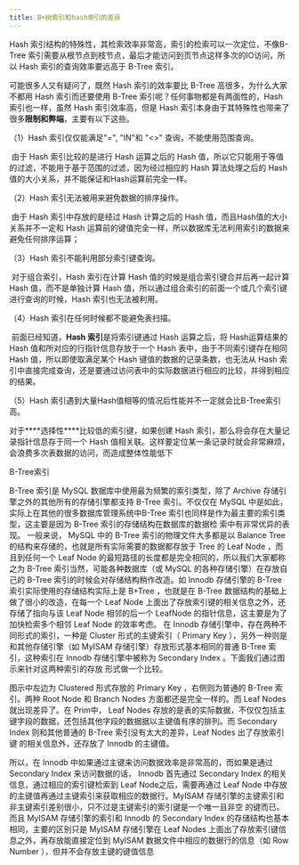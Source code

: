 ```yaml
---
title: B+树索引和hash索引的差异 
---
```




Hash 索引结构的特殊性，其检索效率非常高，索引的检索可以一次定位，不像B-Tree 索引需要从根节点到枝节点，最后才能访问到页节点这样多次的IO访问，所以 Hash 索引的查询效率要远高于 B-Tree 索引。

可能很多人又有疑问了，既然 Hash 索引的效率要比 B-Tree 高很多，为什么大家不都用 Hash 索引而还要使用 B-Tree 索引呢？任何事物都是有两面性的，Hash 索引也一样，虽然 Hash 索引效率高，但是 Hash 索引本身由于其特殊性也带来了很多**限制和弊端**，主要有以下这些。

（1）Hash 索引仅仅能满足"=", "IN"和 "<>" 查询，不能使用范围查询。

​		由于 Hash 索引比较的是进行 Hash 运算之后的 Hash 值，所以它只能用于等值的过滤，不能用于基于范围的过滤，因为经过相应的 Hash 算法处理之后的 Hash 值的大小关系，并不能保证和Hash运算前完全一样。

（2）Hash 索引无法被用来避免数据的排序操作。

​		由于 Hash 索引中存放的是经过 Hash 计算之后的 Hash 值，而且Hash值的大小关系并不一定和 Hash 运算前的键值完全一样，所以数据库无法利用索引的数据来避免任何排序运算；

（3）Hash 索引不能利用部分索引键查询。

​		对于组合索引，Hash 索引在计算 Hash 值的时候是组合索引键合并后再一起计算 Hash 值，而不是单独计算 Hash 值，所以通过组合索引的前面一个或几个索引键进行查询的时候，Hash 索引也无法被利用。

（4）Hash 索引在任何时候都不能避免表扫描。

​		前面已经知道，**Hash 索引**是将索引键通过 Hash 运算之后，将 Hash运算结果的 Hash 值和所对应的行指针信息存放于一个 Hash 表中，由于不同索引键存在相同 Hash 值，所以即使取满足某个 Hash 键值的数据的记录条数，也无法从 Hash 索引中直接完成查询，还是要通过访问表中的实际数据进行相应的比较，并得到相应的结果。

（5）Hash 索引遇到大量Hash值相等的情况后性能并不一定就会比B-Tree索引高。

对于***\*选择性\****比较低的索引键，如果创建 Hash 索引，那么将会存在大量记录指针信息存于同一个 Hash 值相关联。这样要定位某一条记录时就会非常麻烦，会浪费多次表数据的访问，而造成整体性能低下

B-Tree索引 

   B-Tree 索引是 MySQL 数据库中使用最为频繁的索引类型，除了 Archive 存储引擎之外的其他所有的存储引擎都支持 B-Tree 索引。不仅仅在 MySQL 中是如此，实际上在其他的很多数据库管理系统中B-Tree 索引也同样是作为最主要的索引类型，这主要是因为 B-Tree 索引的存储结构在数据库的数据检 索中有非常优异的表现。 
   一般来说， MySQL 中的 B-Tree 索引的物理文件大多都是以 Balance Tree 的结构来存储的，也就是所有实际需要的数据都存放于 Tree 的 Leaf Node ，而且到任何一个 Leaf Node 的最短路径的长度都是完全相同的，所以我们大家都称之为 B-Tree 索引当然，可能各种数据库（或 MySQL 的各种存储引擎）在存放自己的 B-Tree 索引的时候会对存储结构稍作改造。如 Innodb 存储引擎的 B-Tree 索引实际使用的存储结构实际上是 B+Tree ，也就是在 B-Tree 数据结构的基础上做了很小的改造，在每一个 
Leaf Node 上面出了存放索引键的相关信息之外，还存储了指向与该 Leaf Node 相邻的后一个 LeafNode 的指针信息，这主要是为了加快检索多个相邻 Leaf Node 的效率考虑。 
   在 Innodb 存储引擎中，存在两种不同形式的索引，一种是 Cluster 形式的主键索引（ Primary Key ），另外一种则是和其他存储引擎（如 MyISAM 存储引擎）存放形式基本相同的普通 B-Tree 索引，这种索引在 Innodb 存储引擎中被称为 Secondary Index 。下面我们通过图示来针对这两种索引的存放 
形式做一个比较。 



   图示中左边为 Clustered 形式存放的 Primary Key ，右侧则为普通的 B-Tree 索引。两种 Root Node 和 Branch Nodes 方面都还是完全一样的。而 Leaf Nodes 就出现差异了。在 Prim中， Leaf Nodes 存放的是表的实际数据，不仅仅包括主键字段的数据，还包括其他字段的数据据以主键值有序的排列。而 Secondary Index 则和其他普通的 B-Tree 索引没有太大的差异，Leaf Nodes 出了存放索引键 的相关信息外，还存放了 Innodb 的主键值。 

   所以，在 Innodb 中如果通过主键来访问数据效率是非常高的，而如果是通过 Secondary Index 来访问数据的话， Innodb 首先通过 Secondary Index 的相关信息，通过相应的索引键检索到 Leaf Node之后，需要再通过 Leaf Node 中存放的主键值再通过主键索引来获取相应的数据行。MyISAM 存储引擎的主键索引和非主键索引差别很小，只不过是主键索引的索引键是一个唯一且非空 的键而已。而且 MyISAM 存储引擎的索引和 Innodb 的 Secondary Index 的存储结构也基本相同，主要的区别只是 MyISAM 存储引擎在 Leaf Nodes 上面出了存放索引键信息之外，再存放能直接定位到 MyISAM 数据文件中相应的数据行的信息（如 Row Number ），但并不会存放主键的键值信息